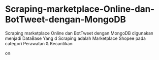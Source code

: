 # Scraping-marketplace-Online-dan-BotTweet-dengan-MongoDB
Scraping marketplace Online dan BotTweet dengan MongoDB digunakan menjadi DataBase
 Yang d Scraping adalah Marketplace Shopee pada categori Perawatan & Kecantikan



on
